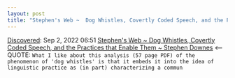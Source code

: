 ```yaml
---
layout: post
title: "Stephen's Web ~  Dog Whistles, Covertly Coded Speech, and the Practices that Enable Them ~ Stephen Downes"
---
```

[Discovered](http://rolandtanglao.com/2020/07/29/p1-blogthis-checkvist-list-links-to-blog/): Sep 2, 2022 06:51  [Stephen's Web ~  Dog Whistles, Covertly Coded Speech, and the Practices that Enable Them ~ Stephen Downes](https://www.downes.ca/post/74014) <-- QUOTE: `What I like about this analysis (57 page PDF) of the phenomenon of 'dog whistles' is that it embeds it into the idea of linguistic practice as (in part) characterizing a commun`
